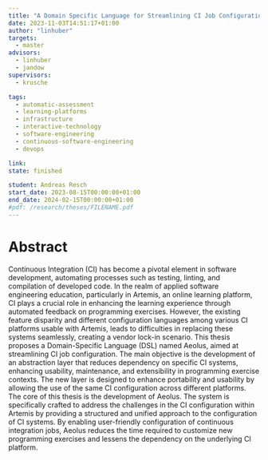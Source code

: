```yaml
---
title: "A Domain Specific Language for Streamlining CI Job Configuration for Programming Exercises"
date: 2023-11-03T14:51:17+01:00
author: "linhuber"
targets:
  - master
advisors:
  - linhuber
  - jandow
supervisors:
  - krusche

tags:
  - automatic-assessment
  - learning-platforms
  - infrastructure
  - interactive-technology
  - software-engineering
  - continuous-software-engineering
  - devops

link: 
state: finished

student: Andreas Resch
start_date: 2023-08-15T00:00:00+01:00
end_date: 2024-02-15T00:00:00+01:00
#pdf: /research/theses/FILENAME.pdf
---
```

# Abstract

Continuous Integration (CI) has become a pivotal element in software development, automating processes such as testing, linting, and compilation of developed code. In the realm of applied software engineering education, particularly in Artemis, an online learning platform, CI plays a crucial role in enhancing the learning experience through automated feedback on programming exercises. However, the existing feature disparity and different configuration languages among various CI platforms usable with Artemis, leads to difficulties in replacing these systems seamlessly, creating a vendor lock-in scenario.
This thesis proposes a Domain-Specific Language (DSL) named Aeolus, aimed at streamlining CI job configuration. The main objective is the development of an abstraction layer that reduces dependency on specific CI systems, enhancing usability, maintenance, and extensibility in programming exercise contexts. The new layer is designed to enhance portability and usability by allowing the use of the same CI configuration across different platforms.
The core of this thesis is the development of Aeolus. The system is specifically crafted to address the challenges in the CI configuration within Artemis by providing a structured and unified approach to the configuration of CI systems. By enabling user-friendly configuration of continuous integration jobs, Aeolus reduces the time required to customize new programming exercises and lessens the dependency on the underlying CI platform.

